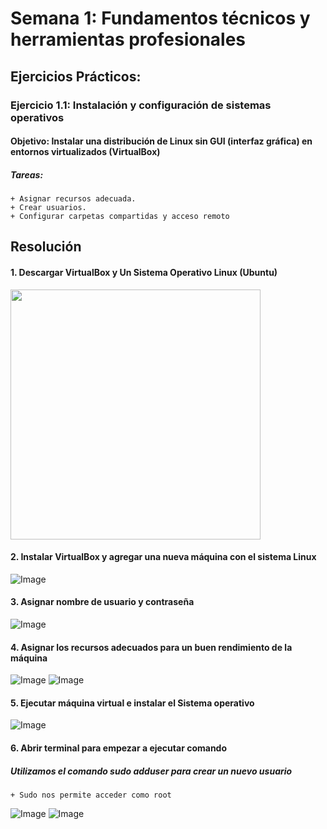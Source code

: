 # Semana 1: Fundamentos técnicos y herramientas profesionales
## Ejercicios Prácticos:
### Ejercicio 1.1: Instalación y configuración de sistemas operativos
#### Objetivo: Instalar una distribución de Linux sin GUI (interfaz gráfica) en entornos virtualizados (VirtualBox)
##### Tareas:
	+ Asignar recursos adecuada.
	+ Crear usuarios.
	+ Configurar carpetas compartidas y acceso remoto

## Resolución
#### 1. Descargar VirtualBox y Un Sistema Operativo Linux (Ubuntu)
<img src="https://github.com/user-attachments/assets/a5879ea8-bd11-49e3-b1f1-5811e37ffe05" width="400" height="400" />

#### 2. Instalar VirtualBox y agregar una nueva máquina con el sistema Linux
![Image](https://github.com/user-attachments/assets/7ffa5911-391f-4ee9-9d12-a4b3b41bebc3)

#### 3. Asignar nombre de usuario y contraseña
![Image](https://github.com/user-attachments/assets/4f456ef5-1769-4700-95cd-a1b0d400c10f)

#### 4. Asignar los recursos adecuados para un buen rendimiento de la máquina
![Image](https://github.com/user-attachments/assets/be4be58c-3038-4220-960b-8b2d146e48e1)
![Image](https://github.com/user-attachments/assets/b7856464-58f4-49e1-abc8-d9b739870809)

#### 5. Ejecutar máquina virtual e instalar el Sistema operativo
![Image](https://github.com/user-attachments/assets/fc0153e5-31d3-40b4-b133-e22fb12ad7c6)

#### 6. Abrir terminal para empezar a ejecutar comando
##### Utilizamos el comando sudo adduser para crear un nuevo usuario
	+ Sudo nos permite acceder como root
 ![Image](https://github.com/user-attachments/assets/6de18549-105b-4c49-a207-290dbde7a514)
 ![Image](https://github.com/user-attachments/assets/b26eb0a8-d690-41a0-bc8a-3353fededafb)
